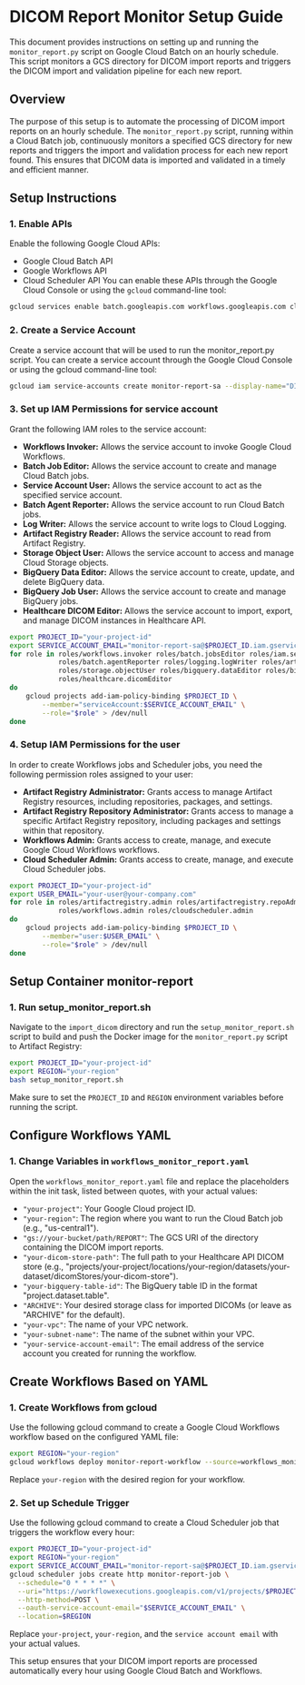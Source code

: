 # DICOM Report Monitor Setup Guide

This document provides instructions on setting up and running the `monitor_report.py` script on Google Cloud Batch on an hourly schedule. This script monitors a GCS directory for DICOM import reports and triggers the DICOM import and validation pipeline for each new report.

## Overview

The purpose of this setup is to automate the processing of DICOM import reports on an hourly schedule. The `monitor_report.py` script, running within a Cloud Batch job, continuously monitors a specified GCS directory for new reports and triggers the import and validation process for each new report found. This ensures that DICOM data is imported and validated in a timely and efficient manner.

## Setup Instructions

### 1. Enable APIs
Enable the following Google Cloud APIs:
- Google Cloud Batch API
- Google Workflows API
- Cloud Scheduler API
You can enable these APIs through the Google Cloud Console or using the `gcloud` command-line tool:
```bash
gcloud services enable batch.googleapis.com workflows.googleapis.com cloudscheduler.googleapis.com
```

### 2. Create a Service Account
Create a service account that will be used to run the monitor_report.py script. You can create a service account through the Google Cloud Console or using the gcloud command-line tool:
```bash
gcloud iam service-accounts create monitor-report-sa --display-name="DICOM Report Monitor Service Account"
```

### 3. Set up IAM Permissions for service account
Grant the following IAM roles to the service account:
* **Workflows Invoker:** Allows the service account to invoke Google Cloud Workflows.
* **Batch Job Editor:** Allows the service account to create and manage Cloud Batch jobs.
* **Service Account User:** Allows the service account to act as the specified service account.
* **Batch Agent Reporter:** Allows the service account to run Cloud Batch jobs.
* **Log Writer:** Allows the service account to write logs to Cloud Logging.
* **Artifact Registry Reader:** Allows the service account to read from Artifact Registry.
* **Storage Object User:** Allows the service account to access and manage Cloud Storage objects.
* **BigQuery Data Editor:** Allows the service account to create, update, and delete BigQuery data.
* **BigQuery Job User:** Allows the service account to create and manage BigQuery jobs.
* **Healthcare DICOM Editor:** Allows the service account to import, export, and manage DICOM instances in Healthcare API.
```bash
export PROJECT_ID="your-project-id"
export SERVICE_ACCOUNT_EMAIL="monitor-report-sa@$PROJECT_ID.iam.gserviceaccount.com"
for role in roles/workflows.invoker roles/batch.jobsEditor roles/iam.serviceAccountUser \
            roles/batch.agentReporter roles/logging.logWriter roles/artifactregistry.reader \
            roles/storage.objectUser roles/bigquery.dataEditor roles/bigquery.jobUser \
            roles/healthcare.dicomEditor 
do
    gcloud projects add-iam-policy-binding $PROJECT_ID \
        --member="serviceAccount:$SERVICE_ACCOUNT_EMAIL" \
        --role="$role" > /dev/null
done
```

### 4. Setup IAM Permissions for the user

In order to create Workflows jobs and Scheduler jobs, you need the following permission roles assigned to your user:

* **Artifact Registry Administrator:** Grants access to manage Artifact Registry resources, including repositories, packages, and settings.
* **Artifact Registry Repository Administrator:** Grants access to manage a specific Artifact Registry repository, including packages and settings within that repository.
* **Workflows Admin:** Grants access to create, manage, and execute Google Cloud Workflows workflows.
* **Cloud Scheduler Admin:** Grants access to create, manage, and execute Cloud Scheduler jobs.

```bash
export PROJECT_ID="your-project-id"
export USER_EMAIL="your-user@your-company.com"
for role in roles/artifactregistry.admin roles/artifactregistry.repoAdmin \
            roles/workflows.admin roles/cloudscheduler.admin 
do
    gcloud projects add-iam-policy-binding $PROJECT_ID \
        --member="user:$USER_EMAIL" \
        --role="$role" > /dev/null
done
```

## Setup Container monitor-report

### 1. Run setup_monitor_report.sh
Navigate to the `import_dicom` directory and run the `setup_monitor_report.sh` script to build and push the Docker image for the `monitor_report.py` script to Artifact Registry:
```bash
export PROJECT_ID="your-project-id"
export REGION="your-region"
bash setup_monitor_report.sh
```
Make sure to set the `PROJECT_ID` and `REGION` environment variables before running the script.

## Configure Workflows YAML

### 1. Change Variables in `workflows_monitor_report.yaml`
Open the `workflows_monitor_report.yaml` file and replace the placeholders within the init task, listed between quotes, with your actual values:

* `"your-project"`: Your Google Cloud project ID.
* `"your-region"`: The region where you want to run the Cloud Batch job (e.g., "us-central1").
* `"gs://your-bucket/path/REPORT"`: The GCS URI of the directory containing the DICOM import reports.
* `"your-dicom-store-path"`: The full path to your Healthcare API DICOM store (e.g., "projects/your-project/locations/your-region/datasets/your-dataset/dicomStores/your-dicom-store").
* `"your-bigquery-table-id"`: The BigQuery table ID in the format "project.dataset.table".
* `"ARCHIVE"`: Your desired storage class for imported DICOMs (or leave as "ARCHIVE" for the default).
* `"your-vpc"`: The name of your VPC network.
* `"your-subnet-name"`: The name of the subnet within your VPC.
* `"your-service-account-email"`: The email address of the service account you created for running the workflow.

## Create Workflows Based on YAML

### 1. Create Workflows from gcloud
Use the following gcloud command to create a Google Cloud Workflows workflow based on the configured YAML file:
```bash
export REGION="your-region"
gcloud workflows deploy monitor-report-workflow --source=workflows_monitor_report.yaml --location=$REGION
```
Replace `your-region` with the desired region for your workflow.

### 2. Set up Schedule Trigger
Use the following gcloud command to create a Cloud Scheduler job that triggers the workflow every hour:
```bash
export PROJECT_ID="your-project-id"
export REGION="your-region"
export SERVICE_ACCOUNT_EMAIL="monitor-report-sa@$PROJECT_ID.iam.gserviceaccount.com"
gcloud scheduler jobs create http monitor-report-job \
  --schedule="0 * * * *" \
  --uri="https://workflowexecutions.googleapis.com/v1/projects/$PROJECT_ID/locations/$REGION/workflows/monitor-report-workflow/executions" \
  --http-method=POST \
  --oauth-service-account-email="$SERVICE_ACCOUNT_EMAIL" \
  --location=$REGION 
```
Replace `your-project`, `your-region`, and the `service account email` with your actual values.

This setup ensures that your DICOM import reports are processed automatically every hour using Google Cloud Batch and Workflows.